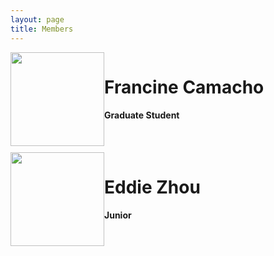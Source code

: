 ```yaml
---
layout: page
title: Members
---
```

<div style="float:left;width:100%;height:150px;margin-bottom:10px;">
	<img style="float:left;width:150px;height:150px" src="{{ site.baseurl }}Camacho.jpg">
	<div style="float:left;">
		<h1>Francine Camacho</h1>
		<h4>Graduate Student</h4>
	</div>
</div>

<div style="float:left;width:100%;height:150px;margin-bottom:10px;">
	<img style="float:left;width:150px;height:150px" src="{{ site.baseurl }}Zhou.jpg">
	<div style="float:left;">
		<h1>Eddie Zhou</h1>
		<h4>Junior</h4>
	</div>
</div>
